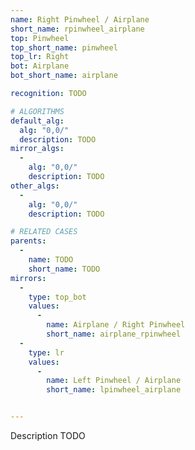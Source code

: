 ```yaml
---
name: Right Pinwheel / Airplane
short_name: rpinwheel_airplane
top: Pinwheel
top_short_name: pinwheel
top_lr: Right
bot: Airplane
bot_short_name: airplane

recognition: TODO

# ALGORITHMS
default_alg:
  alg: "0,0/"
  description: TODO
mirror_algs:
  -
    alg: "0,0/"
    description: TODO
other_algs:
  -
    alg: "0,0/"
    description: TODO

# RELATED CASES
parents:
  -
    name: TODO
    short_name: TODO
mirrors:
  -
    type: top_bot
    values: 
      -
        name: Airplane / Right Pinwheel
        short_name: airplane_rpinwheel
  -
    type: lr
    values: 
      -
        name: Left Pinwheel / Airplane
        short_name: lpinwheel_airplane


---
```


Description TODO

